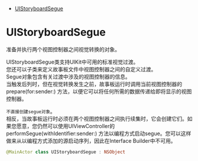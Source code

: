 <!-- TOC -->

- [UIStoryboardSegue](#uistoryboardsegue)

<!-- /TOC -->


# UIStoryboardSegue

准备并执行两个视图控制器之间视觉转换的对象。

UIStoryboardSegue类支持UIKit中可用的标准视觉过渡。  
您还可以子类来定义故事板文件中视图控制器之间的自定义过渡。  
Segue对象包含有关过渡中涉及的视图控制器的信息。  
当触发后列时，但在视觉转换发生之前，故事板运行时调用当前视图控制器的 prepare(for:sender:) 方法，以便它可以将任何所需的数据传递给即将显示的视图控制器。  

`不直接创建segue对象`。  
相反，当故事板运行时必须在两个视图控制器之间执行续集时，它会创建它们。如果您愿意，您仍然可以使用UIViewController的 performSegue(withIdentifier:sender:) 方法以编程方式启动segue。您可以这样做来从以编程方式添加的源启动序列，因此在Interface Builder中不可用。

```swift
@MainActor class UIStoryboardSegue : NSObject
```